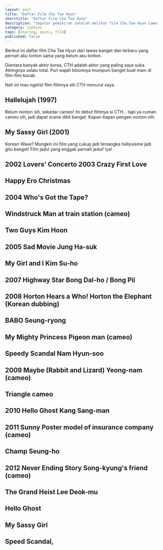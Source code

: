 ```yaml
---
layout: post
title: "Daftar Film Cha Tae Hyun"
shorttitle: "Daftar Film Cha Tae Hyun"
description: "Seputar pemikiran setelah melihat film Cha Tae Hyun Lama"
category: junkies
tags: [sharing, opini, film]
published: false
---
```


Berikut ini daftar film Cha Tae Hyun dari lawas banget dan terbaru yang pernah aku tonton sama yang belum aku tonton.

Diantara banyak aktor korea, CTH adalah aktor yang paling saya suka. Aktingnya selalu total. Pun wajah bloonnya mumpuni banget buat main di film-film kocak.

Nah ini mau ngelist film-filmnya sih CTH menurut saya.

## Hallelujah (1997)

Belum nonton sih, sekedar cameo! Ini debut filmnya si CTH... tapi ya cuman cameo sih, jadi dapet scene dikit banget. Kapan-kapan pengen nonton nih.

## My Sassy Girl (2001)

Korean Wave? Mungkin ini film yang cukup jadi tersangka hallyuisme jadi gitu banget! Film jadul yang enggak pernah jadul! Iya!

## 2002 Lovers' Concerto 2003 Crazy First Love

## Happy Ero Christmas

## 2004 Who's Got the Tape?

## Windstruck Man at train station (cameo)

## Two Guys Kim Hoon

## 2005 Sad Movie Jung Ha-suk

## My Girl and I Kim Su-ho

## 2007 Highway Star Bong Dal-ho / Bong Pil

## 2008 Horton Hears a Who! Horton the Elephant (Korean dubbing)

## BABO Seung-ryong

## My Mighty Princess Pigeon man (cameo)

## Speedy Scandal Nam Hyun-soo

## 2009 Maybe (Rabbit and Lizard) Yeong-nam (cameo)

## Triangle cameo

## 2010 Hello Ghost Kang Sang-man

## 2011 Sunny Poster model of insurance company (cameo)

## Champ Seung-ho

## 2012 Never Ending Story Song-kyung's friend (cameo)

## The Grand Heist Lee Deok-mu

## Hello Ghost

## My Sassy Girl

## Speed Scandal,
